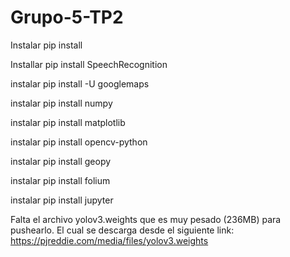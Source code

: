 # Grupo-5-TP2

Instalar pip install

Installar pip install SpeechRecognition

instalar pip install  -U googlemaps

instalar pip install  numpy

instalar pip install matplotlib

instalar pip install opencv-python

instalar pip install geopy

instalar  pip install folium

instalar pip install jupyter

Falta el archivo yolov3.weights que es muy pesado (236MB) para pushearlo. El cual se descarga desde el siguiente link: https://pjreddie.com/media/files/yolov3.weights
